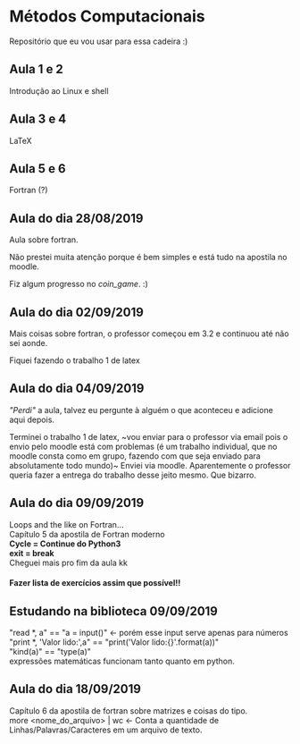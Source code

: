 # Métodos Computacionais
Repositório que eu vou usar para essa cadeira :)

## Aula 1 e 2
Introdução ao Linux e shell

## Aula 3 e 4
LaTeX

## Aula 5 e 6
Fortran (?)

## Aula do dia 28/08/2019
Aula sobre fortran.

Não prestei muita atenção porque é bem simples e está tudo na apostila no moodle.

Fiz algum progresso no _coin\_game_. :)

## Aula do dia 02/09/2019
Mais coisas sobre fortran, o professor começou em 3.2 e continuou até não sei aonde.

Fiquei fazendo o trabalho 1 de latex

## Aula do dia 04/09/2019
_"Perdi"_ a aula, talvez eu pergunte à alguém o que aconteceu e adicione aqui depois.

Terminei o trabalho 1 de latex, ~vou enviar para o professor via email pois o envio pelo moodle está com problemas (é um trabalho individual, que no moodle consta como em grupo, fazendo com que seja enviado para absolutamente todo mundo)~
Enviei via moodle. Aparentemente o professor queria fazer a entrega do trabalho desse jeito mesmo. Que bizarro.

## Aula do dia 09/09/2019
Loops and the like on Fortran...   
Capítulo 5 da apostila de Fortran moderno   
	**Cycle = Continue do Python3**   
	**exit = break**   
Cheguei mais pro fim da aula kk   
#### Fazer lista de exercícios assim que possível!!

## Estudando na biblioteca 09/09/2019
"read *, a" == "a = input()" <- porém esse input serve apenas para números   
"print *, 'Valor lido:',a" == "print('Valor lido:{}'.format(a))"   
"kind(a)" == "type(a)"   
expressões matemáticas funcionam tanto quanto em python.

## Aula do dia 18/09/2019
Capítulo 6 da apostila de fortran sobre matrizes e coisas do tipo.   
more <nome_do_arquivo> | wc <- Conta a quantidade de Linhas/Palavras/Caracteres em um arquivo de texto.

